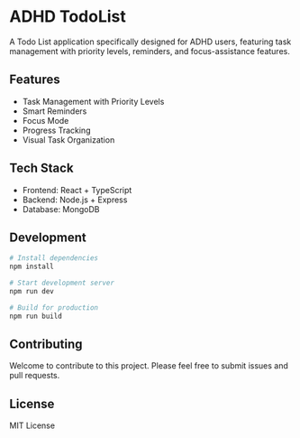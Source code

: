 # ADHD TodoList

A Todo List application specifically designed for ADHD users, featuring task management with priority levels, reminders, and focus-assistance features.

## Features

- Task Management with Priority Levels
- Smart Reminders
- Focus Mode
- Progress Tracking
- Visual Task Organization

## Tech Stack

- Frontend: React + TypeScript
- Backend: Node.js + Express
- Database: MongoDB

## Development

```bash
# Install dependencies
npm install

# Start development server
npm run dev

# Build for production
npm run build
```

## Contributing

Welcome to contribute to this project. Please feel free to submit issues and pull requests.

## License

MIT License 